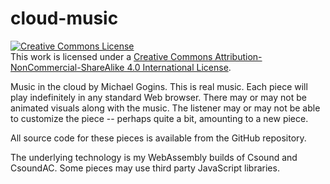 # cloud-music

<a rel="license" href="http://creativecommons.org/licenses/by-nc-sa/4.0/"><img alt="Creative Commons License" style="border-width:0" src="https://i.creativecommons.org/l/by-nc-sa/4.0/88x31.png" /></a><br />This work is licensed under a <a rel="license" href="http://creativecommons.org/licenses/by-nc-sa/4.0/">Creative Commons Attribution-NonCommercial-ShareAlike 4.0 International License</a>.

Music in the cloud by Michael Gogins. This is real music. Each piece will play indefinitely in any standard Web browser. There may or may not be animated visuals along with the music. The listener may or may not be able to customize the piece -- perhaps quite a bit, amounting to a new piece.

All source code for these pieces is available from the GitHub repository.

The underlying technology is my WebAssembly builds of Csound and CsoundAC. Some pieces may use third party JavaScript libraries.

